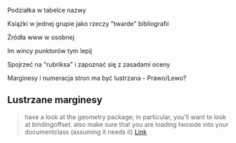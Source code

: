 Podziałka w tabelce nazwy

Książki w jednej grupie jako rzeczy "twarde" bibliografii

Źródła www w osobnej    

Im wincy punktorów tym lepij

Spojrzeć na "rubriksa" i zapoznać się z zasadami oceny

Marginesy i numeracja stron ma być lustrzana - Prawo/Lewo?

## Lustrzane marginesy


>have a look at the geometry package; in particular, you'll want to look at bindingoffset. also make sure that you are loading twoside into your documentclass (assuming it needs it) 
[Link](https://tex.stackexchange.com/questions/175117/latex-mirror-margins)
